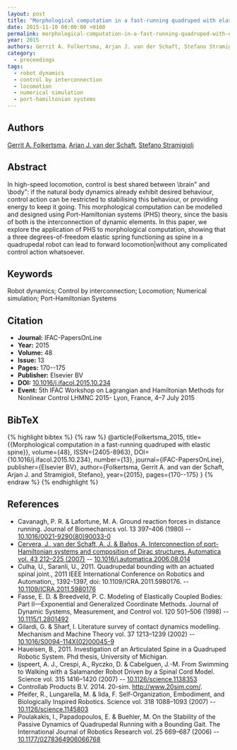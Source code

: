 ```yaml
---
layout: post
title: "Morphological computation in a fast-running quadruped with elastic spine"
date: 2015-11-10 00:00:00 +0100
permalink: morphological-computation-in-a-fast-running-quadruped-with-elastic-spine
year: 2015
authors: Gerrit A. Folkertsma, Arjan J. van der Schaft, Stefano Stramigioli
category:
  - proceedings
tags:
  - robot dynamics
  - control by interconnection
  - locomotion
  - numerical simulation
  - port-hamiltonian systems
---
```

 
## Authors
[Gerrit A. Folkertsma](authors/gerrit_a_folkertsma), [Arjan J. van der Schaft](authors/arjan_van_der_schaft), [Stefano Stramigioli](authors/stefano_stramigioli)
 
## Abstract
In high-speed locomotion, control is best shared between \brain" and \body": if the natural body dynamics already exhibit desired behaviour, control action can be restricted to stabilising this behaviour, or providing energy to keep it going. This morphological computation can be modelled and designed using Port-Hamiltonian systems (PHS) theory, since the basis of both is the interconnection of dynamic elements. In this paper, we explore the application of PHS to morphological computation, showing that a three degrees-of-freedom elastic spring functioning as spine in a quadrupedal robot can lead to forward locomotion|without any complicated control action whatsoever.
 
## Keywords
Robot dynamics; Control by interconnection; Locomotion; Numerical simulation; Port-Hamiltonian Systems
 
## Citation
- **Journal:** IFAC-PapersOnLine
- **Year:** 2015
- **Volume:** 48
- **Issue:** 13
- **Pages:** 170--175
- **Publisher:** Elsevier BV
- **DOI:** [10.1016/j.ifacol.2015.10.234](https://doi.org/10.1016/j.ifacol.2015.10.234)
- **Event:** 5th IFAC Workshop on Lagrangian and Hamiltonian Methods for Nonlinear Control LHMNC 2015- Lyon, France, 4–7 July 2015
 
## BibTeX
{% highlight bibtex %}
{% raw %}
@article{Folkertsma_2015,
  title={{Morphological computation in a fast-running quadruped with elastic spine}},
  volume={48},
  ISSN={2405-8963},
  DOI={10.1016/j.ifacol.2015.10.234},
  number={13},
  journal={IFAC-PapersOnLine},
  publisher={Elsevier BV},
  author={Folkertsma, Gerrit A. and van der Schaft, Arjan J. and Stramigioli, Stefano},
  year={2015},
  pages={170--175}
}
{% endraw %}
{% endhighlight %}
 
## References
- Cavanagh, P. R. & Lafortune, M. A. Ground reaction forces in distance running. Journal of Biomechanics vol. 13 397–406 (1980) -- [10.1016/0021-9290(80)90033-0](https://doi.org/10.1016/0021-9290(80)90033-0)
- [Cervera, J., van der Schaft, A. J. & Baños, A. Interconnection of port-Hamiltonian systems and composition of Dirac structures. Automatica vol. 43 212–225 (2007)](interconnection-of-port-hamiltonian-systems-and-composition-of-dirac-structures) -- [10.1016/j.automatica.2006.08.014](https://doi.org/10.1016/j.automatica.2006.08.014)
- Culha, U., Saranli, U., 2011. Quadrupedal bounding with an actuated spinal joint., 2011 IEEE International Conference on Robotics and Automation,, 1392-1397, doi: 10.1109/ICRA.2011.5980176. -- [10.1109/ICRA.2011.5980176](https://doi.org/10.1109/ICRA.2011.5980176)
- Fasse, E. D. & Breedveld, P. C. Modeling of Elastically Coupled Bodies: Part II—Exponential and Generalized Coordinate Methods. Journal of Dynamic Systems, Measurement, and Control vol. 120 501–506 (1998) -- [10.1115/1.2801492](https://doi.org/10.1115/1.2801492)
- Gilardi, G. & Sharf, I. Literature survey of contact dynamics modelling. Mechanism and Machine Theory vol. 37 1213–1239 (2002) -- [10.1016/S0094-114X(02)00045-9](https://doi.org/10.1016/S0094-114X(02)00045-9)
- Haueisen, B., 2011. Investigation of an Articulated Spine in a Quadruped Robotic System. Phd thesis, University of Michigan.
- Ijspeert, A. J., Crespi, A., Ryczko, D. & Cabelguen, J.-M. From Swimming to Walking with a Salamander Robot Driven by a Spinal Cord Model. Science vol. 315 1416–1420 (2007) -- [10.1126/science.1138353](https://doi.org/10.1126/science.1138353)
- Controllab Products B.V. 2014. 20-sim. http://www.20sim.com/.
- Pfeifer, R., Lungarella, M. & Iida, F. Self-Organization, Embodiment, and Biologically Inspired Robotics. Science vol. 318 1088–1093 (2007) -- [10.1126/science.1145803](https://doi.org/10.1126/science.1145803)
- Poulakakis, I., Papadopoulos, E. & Buehler, M. On the Stability of the Passive Dynamics of Quadrupedal Running with a                 Bounding Gait. The International Journal of Robotics Research vol. 25 669–687 (2006) -- [10.1177/0278364906066768](https://doi.org/10.1177/0278364906066768)

